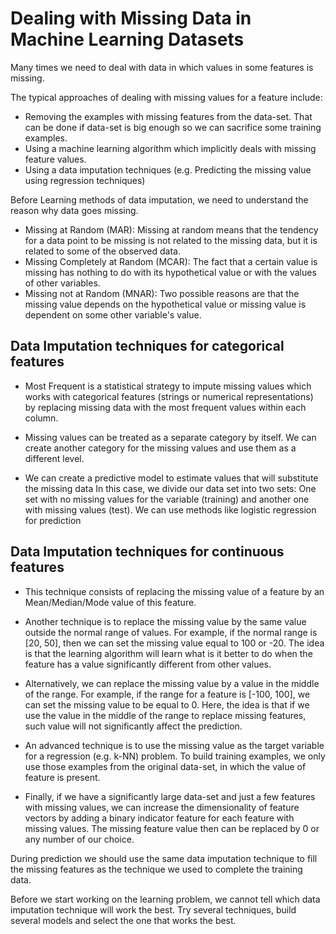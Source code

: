 # Dealing with Missing Data in Machine Learning Datasets

Many times we need to deal with data in which values in some features is missing.  

The typical approaches of dealing with missing values for a feature include:

-   Removing the examples with missing features from the data-set. That can be done if data-set is big enough so we can sacrifice some training examples.
-   Using a machine learning algorithm which implicitly deals with missing feature values.
-   Using a data imputation techniques (e.g. Predicting the missing value using regression techniques)

Before Learning methods of data imputation, we need to understand the reason why data goes missing.

-   Missing at Random (MAR): Missing at random means that the tendency for a data point to be missing is not related to the missing data, but it is related to some of the observed data.
-   Missing Completely at Random (MCAR): The fact that a certain value is missing has nothing to do with its hypothetical value or with the values of other variables.
-   Missing not at Random (MNAR): Two possible reasons are that the missing value depends on the hypothetical value or missing value is dependent on some other variable's value.

## Data Imputation techniques for categorical features

-   Most Frequent is a statistical strategy to impute missing values which works with categorical features (strings or numerical representations) by replacing missing data with the most frequent values within each column.

-   Missing values can be treated as a separate category by itself. We can create another category for the missing values and use them as a different level.

-   We can create a predictive model to estimate values that will substitute the missing data In this case, we divide our data set into two sets: One set with no missing values for the variable (training) and another one with missing values (test).  We can use methods like logistic regression for prediction

## Data Imputation techniques for continuous features

-   This technique consists of replacing the missing value of a feature by an Mean/Median/Mode value of this feature.

-   Another technique is to replace the missing value by the same value outside the normal range of values. For example, if the normal range is [20, 50], then we can set the missing value equal to 100 or -20. The idea is that the learning algorithm will learn what is it better to do when the feature has a value significantly different from other values.

-   Alternatively, we can replace the missing value by a value in the middle of the range. For example, if the range for a feature is [-100, 100], we can set the missing value to be equal to 0. Here, the idea is that if we use the value in the middle of the range to replace missing features, such value will not significantly affect the prediction.

-   An advanced technique is to use the missing value as the target variable for a regression (e.g. k-NN) problem. To build training examples, we only use those examples from the original data-set, in which the value of feature is present.

-   Finally, if we have a significantly large data-set and just a few features with missing values, we can increase the dimensionality of feature vectors by adding a binary indicator feature for each feature with missing values. The missing feature value then can be replaced by 0 or any number of our choice.

During prediction  we should use the same data imputation technique to fill the missing features as the technique we used to complete the training data.

Before we start working on the learning problem, we cannot tell which data imputation technique will work the best. Try several techniques, build several models and select the one that works the best.
